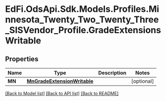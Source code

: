 # EdFi.OdsApi.Sdk.Models.Profiles.Minnesota_Twenty_Two_Twenty_Three_SISVendor_Profile.GradeExtensionsWritable
## Properties

Name | Type | Description | Notes
------------ | ------------- | ------------- | -------------
**MN** | [**MnGradeExtensionWritable**](MnGradeExtensionWritable.md) |  | [optional] 

[[Back to Model list]](../README.md#documentation-for-models) [[Back to API list]](../README.md#documentation-for-api-endpoints) [[Back to README]](../README.md)

